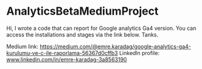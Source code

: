 # AnalyticsBetaMediumProject
Hi,
I wrote a code that can report for Google analytics Ga4 version. You can access the installations and stages via the link below.
Tanks.

Medium link: https://medium.com/@emre.karadag/google-analytics-ga4-kurulumu-ve-c-ile-raporlama-56367d0cffb3
Linkedln profile: www.linkedin.com/in/emre-karadag-3a8563190
